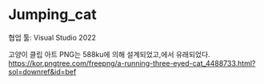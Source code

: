 # Jumping_cat
협업 툴: Visual Studio 2022

고양이 클립 아트 PNG는 588ku에 의해 설계되었고,에서 유래되었다. https://kor.pngtree.com/freepng/a-running-three-eyed-cat_4488733.html?sol=downref&id=bef
